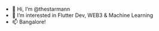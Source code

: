 - 👋 Hi, I’m @thestarmann
- 👀 I’m interested in Flutter Dev, WEB3 & Machine Learning 
- 📫 Bangalore!

<!---
thestarmann/thestarmann is a ✨ special ✨ repository because its `README.md` (this file) appears on your GitHub profile.
You can click the Preview link to take a look at your changes.
--->
